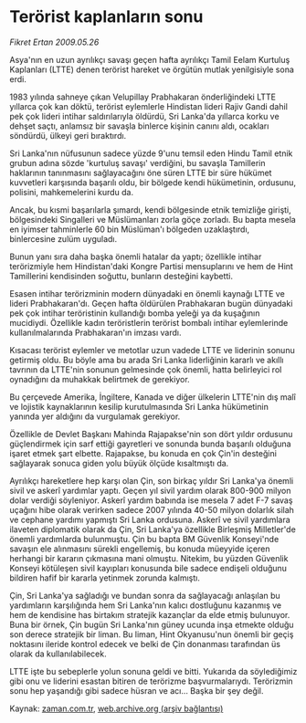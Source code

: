 # Terörist kaplanların sonu

*Fikret Ertan 2009.05.26*

<tr><td class="metin" colspan="2" style="padding-top: 20px; padding-left: 5px; padding-right: 10px;">Asya'nın en uzun ayrılıkçı savaşı geçen hafta ayrılıkçı Tamil Eelam Kurtuluş Kaplanları (LTTE) denen terörist hareket ve örgütün mutlak yenilgisiyle sona erdi.</td></tr><tr><td class="metin" colspan="2" style="padding-top: 20px; padding-left: 5px; padding-right: 10px;"><p> 1983 yılında sahneye çıkan Velupillay Prabhakaran önderliğindeki LTTE yıllarca çok kan döktü, terörist eylemlerle Hindistan lideri Rajiv Gandi dahil pek çok lideri intihar saldırılarıyla öldürdü, Sri Lanka'da yıllarca korku ve dehşet saçtı, anlamsız bir savaşla binlerce kişinin canını aldı, ocakları söndürdü, ülkeyi geri bıraktırdı.
<p> Sri Lanka'nın nüfusunun sadece yüzde 9'unu temsil eden Hindu Tamil etnik grubun adına sözde 'kurtuluş savaşı' verdiğini, bu savaşla Tamillerin haklarının tanınmasını sağlayacağını öne süren LTTE bir süre hükümet kuvvetleri karşısında başarılı oldu, bir bölgede kendi hükümetinin, ordusunu, polisini, mahkemelerini kurdu da.
<p> Ancak, bu kısmi başarılarla şımardı, kendi bölgesinde etnik temizliğe girişti, bölgesindeki Singalleri ve Müslümanları zorla göçe zorladı. Bu bapta mesela en iyimser tahminlerle 60 bin Müslüman'ı bölgeden uzaklaştırdı, binlercesine zulüm uyguladı.
<p> Bunun yanı sıra daha başka önemli hatalar da yaptı; özellikle intihar terörizmiyle hem Hindistan'daki Kongre Partisi mensuplarını ve hem de Hint Tamillerini kendisinden soğuttu, bunların desteğini kaybetti.
<p> Esasen intihar terörizminin modern dünyadaki en önemli kaynağı LTTE ve lideri Prabhakaran'dı. Geçen hafta öldürülen Prabhakaran bugün dünyadaki pek çok intihar teröristinin kullandığı bomba yeleği ya da kuşağının mucidiydi. Özellikle kadın teröristlerin terörist bombalı intihar eylemlerinde kullanılmalarında Prabhakaran'ın imzası vardı.
<p> Kısacası terörist eylemler ve metotlar uzun vadede LTTE ve liderinin sonunu getirmiş oldu. Bu böyle ama bu arada Sri Lanka liderliğinin kararlı ve akıllı tavrının da LTTE'nin sonunun gelmesinde çok önemli, hatta belirleyici rol oynadığını da muhakkak belirtmek de gerekiyor.
<p> Bu çerçevede Amerika, İngiltere, Kanada ve diğer ülkelerin LTTE'nin dış malî ve lojistik kaynaklarının kesilip kurutulmasında Sri Lanka hükümetinin yanında yer aldığını da vurgulamak gerekiyor.
<p> Özellikle de Devlet Başkanı Mahinda Rajapakse'nin son dört yıldır ordusunu güçlendirmek için sarf ettiği gayretleri ve sonunda bunda başarılı olduğuna işaret etmek şart elbette. Rajapakse, bu konuda en çok Çin'in desteğini sağlayarak sonuca giden yolu büyük ölçüde kısaltmıştı da.
<p> Ayrılıkçı hareketlere hep karşı olan Çin, son birkaç yıldır Sri Lanka'ya önemli sivil ve askerî yardımlar yaptı. Geçen yıl sivil yardım olarak 800-900 milyon dolar verdiği söyleniyor. Askerî yardım babında ise mesela 7 adet F-7 savaş uçağını hibe olarak verirken sadece 2007 yılında 40-50 milyon dolarlık silah ve cephane yardımı yapmıştı Sri Lanka ordusuna. Askerî ve sivil yardımlara ilaveten diplomatik olarak da Çin, Sri Lanka'ya özellikle Birleşmiş Milletler'de önemli yardımlarda bulunmuştu. Çin bu bapta BM Güvenlik Konseyi'nde savaşın ele alınmasını sürekli engellemiş, bu konuda müeyyide içeren herhangi bir kararın çıkmasına mani olmuştu. Nitekim, bu yüzden Güvenlik Konseyi kötüleşen sivil kayıpları konusunda bile sadece endişeli olduğunu bildiren hafif bir kararla yetinmek zorunda kalmıştı.
<p> Çin, Sri Lanka'ya sağladığı ve bundan sonra da sağlayacağı anlaşılan bu yardımların karşılığında hem Sri Lanka'nın kalıcı dostluğunu kazanmış ve hem de kendisine has birtakım stratejik kazançlar da elde etmiş bulunuyor. Buna bir örnek, Çin bugün Sri Lanka'nın güney ucunda inşa etmekte olduğu son derece stratejik bir liman. Bu liman, Hint Okyanusu'nun önemli bir geçiş noktasını ileride kontrol edecek ve belki de Çin donanması tarafından üs olarak da kullanılabilecek.
<p> LTTE işte bu sebeplerle yolun sonuna geldi ve bitti. Yukarıda da söylediğimiz gibi onu ve liderini esastan bitiren de terörizme başvurmalarıydı. Terörizmin sonu hep yaşandığı gibi sadece hüsran ve acı... Başka bir şey değil.<br/></p></p></p></p></p></p></p></p></p></p></p></td></tr>

Kaynak: [zaman.com.tr](http://zaman.com.tr/yazar.do?yazino=851690), [web.archive.org (arşiv bağlantısı)](http://web.archive.org/web/20090527235329/http://www.zaman.com.tr:80/yazar.do?yazino=851690)
